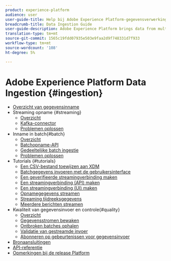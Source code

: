 ```yaml
---
product: experience-platform
audience: user
user-guide-title: Help bij Adobe Experience Platform-gegevensverwerking
breadcrumb-title: Data Ingestion Guide
user-guide-description: Adobe Experience Platform brings data from multiple sources together in order to help marketers better understand the behavior of their customers. Adobe Experience Platform Data Ingestion represents the multiple methods by which Platform ingests data from these sources, as well as how that data is persisted within the Data Lake for use by downstream Platform services.
translation-type: tm+mt
source-git-commit: 1565c19fdd07935e503e9faa2d9f748331d7f933
workflow-type: tm+mt
source-wordcount: '108'
ht-degree: 5%

---
```



# Adobe Experience Platform Data Ingestion {#ingestion}

- [Overzicht van gegevensinname](home.md)
- Streaming opname {#streaming}
   - [Overzicht](streaming-ingestion/overview.md)
   - [Kafka-connector](streaming-ingestion/kafka.md)
   - [Problemen oplossen](streaming-ingestion/troubleshooting.md)
- Inname in batch{#batch}
   - [Overzicht](batch-ingestion/overview.md)
   - [Batchopname-API](batch-ingestion/api-overview.md)
   - [Gedeeltelijke batch ingestie](batch-ingestion/partial.md)
   - [Problemen oplossen](batch-ingestion/troubleshooting.md)
- Tutorials {#tutorials}
   - [Een CSV-bestand toewijzen aan XDM](tutorials/map-a-csv-file.md)
   - [Batchgegevens invoeren met de gebruikersinterface](tutorials/ingest-batch-data.md)
   - [Een geverifieerde streamingverbinding maken](tutorials/create-authenticated-streaming-connection.md)
   - [Een streamingverbinding (API) maken](tutorials/create-streaming-connection.md)
   - [Een streamingverbinding (UI) maken](tutorials/create-streaming-connection-ui.md)
   - [Opnamegegevens streamen](tutorials/streaming-record-data.md)
   - [Streaming tijdreeksgegevens](tutorials/streaming-time-series-data.md)
   - [Meerdere berichten streamen](tutorials/streaming-multiple-messages.md)
- Kwaliteit van gegevensinvoer en controle{#quality}
   - [Overzicht](quality/overview.md)
   - [Gegevensstromen bewaken](quality/monitor-data-flows.md)
   - [Ontbroken batches ophalen](quality/retrieve-failed-batches.md)
   - [Validatie van gestreamde invoer](quality/streaming-validation.md)
   - [Abonneren op gebeurtenissen voor gegevensinvoer](quality/subscribe-events.md)
- [Bronaansluitingen](source-connectors.md)
- [API-referentie](https://www.adobe.io/apis/experienceplatform/home/api-reference.html#!acpdr/swagger-specs/ingest-api.yaml)
- [Opmerkingen bij de release Platform](https://www.adobe.com/go/platform-release-notes-en)